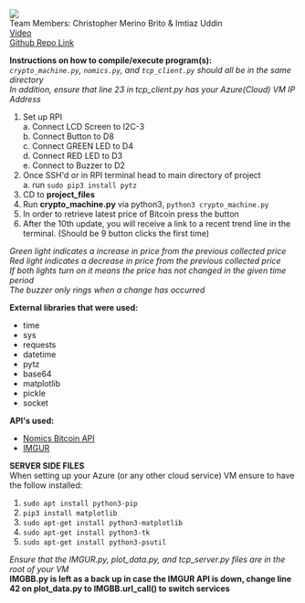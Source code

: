 ![](https://bitcoin.org/img/icons/logotop.svg?1637078881)  
Team Members: Christopher Merino Brito & Imtiaz Uddin  
[Video](example.com)  
[Github Repo Link](https://github.com/cmerino01/ee250-final-project)  

**Instructions on how to compile/execute program(s):**  
*`crypto_machine.py`, `nomics.py`, and `tcp_client.py` should all be in the same directory*  
*In addition, ensure that line 23 in tcp_client.py has your Azure(Cloud) VM IP Address*  
1. Set up RPI  
    a. Connect LCD Screen to I2C-3  
    b. Connect Button to D8  
    c. Connect GREEN LED to D4  
    d. Connect RED LED to D3  
    e. Connect to Buzzer to D2  
2. Once SSH'd or in RPI terminal head to main directory of project  
    a. run `sudo pip3 install pytz`  
3. CD to **project_files**
4. Run **crypto_machine.py** via python3, `python3 crypto_machine.py`
5. In order to retrieve latest price of Bitcoin press the button
6. After the 10th update, you will receive a link to a recent trend line in the terminal. (Should be 9 button clicks the first time)  

*Green light indicates a increase in price from the previous collected price*  
*Red light indicates a decrease in price from the previous collected price*  
*If both lights turn on it means the price has not changed in the given time period*  
*The buzzer only rings when a change has occurred*  


**External libraries that were used:**
* time
* sys
* requests
* datetime
* pytz
* base64
* matplotlib
* pickle
* socket

**API's used:**
* [Nomics Bitcoin API](https://p.nomics.com/cryptocurrency-bitcoin-api)
* [IMGUR](https://api.imgur.com/)

**SERVER SIDE FILES**  
When setting up your Azure (or any other cloud service) VM ensure to have the follow installed:  
1. `sudo apt install python3-pip`
2. `pip3 install matplotlib`
3. `sudo apt-get install python3-matplotlib`
4. `sudo apt-get install python3-tk`
5. `sudo apt-get install python3-psutil`

*Ensure that the IMGUR.py, plot_data.py, and tcp_server.py files are in the root of your VM*  
**IMGBB.py is left as a back up in case the IMGUR API is down, change line 42 on plot_data.py to IMGBB.url_call() to switch services**  